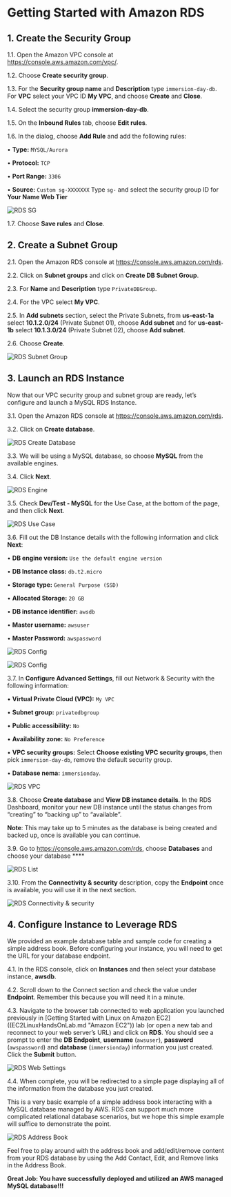 # Getting Started with Amazon RDS

## 1. Create the Security Group

1.1\. Open the Amazon VPC console at https://console.aws.amazon.com/vpc/.

1.2\. Choose **Create security group**.

1.3\. For the **Security group name** and **Description** type `immersion-day-db`. For **VPC** select your VPC ID **My VPC**, and choose **Create** and **Close**.

1.4\. Select the security group **immersion-day-db**.

1.5\. On the **Inbound Rules** tab, choose **Edit rules**.

1.6\. In the dialog, choose **Add Rule** and add the following rules:

•	**Type:** `MYSQL/Aurora`

•	**Protocol:** `TCP`

•	**Port Range:** `3306`

•	**Source:** `Custom sg-XXXXXXX` Type `sg-` and select the security group ID for **Your Name Web Tier**

![RDS SG](../images/rds-sg-create.png)

1.7\. Choose **Save rules** and **Close**.

## 2. Create a Subnet Group

2.1\.	Open the Amazon RDS console at  https://console.aws.amazon.com/rds.

2.2\.	Click on **Subnet groups** and click on **Create DB Subnet Group**.

2.3\.	For **Name** and **Description** type `PrivateDBGroup`.

2.4\.	For the VPC select **My VPC**.

2.5\.	In **Add subnets** section, select the Private Subnets, from **us-east-1a** select **10.1.2.0/24** (Private Subnet 01), choose **Add subnet** and for **us-east-1b** select **10.1.3.0/24** (Private Subnet 02), choose **Add subnet**.

2.6\.	Choose **Create**.

![RDS Subnet Group](../images/rds-subnet-group.png)

## 3. Launch an RDS Instance

Now that our VPC security group and subnet group are ready, let’s configure and launch a MySQL RDS Instance.

3.1\. Open the Amazon RDS console at  https://console.aws.amazon.com/rds.

3.2\. Click on **Create database**.

![RDS Create Database](../images/rds-launch.png)

3.3\. We will be using a MySQL database, so choose **MySQL** from the available engines.

3.4\. Click **Next**.

![RDS Engine](../images/rds-engine.png)

3.5\. Check **Dev/Test - MySQL** for the Use Case, at the bottom of the page, and then click **Next**.

![RDS Use Case](../images/rds-use-case.png)

3.6\. Fill out the DB Instance details with the following information and click **Next**:

•	**DB engine version:** `Use the default engine version`

•	**DB Instance class:** `db.t2.micro`

•	**Storage type:** `General Purpose (SSD)`

•	**Allocated Storage:** `20 GB`

•	**DB instance identifier:** `awsdb`

•	**Master username:** `awsuser`

•	**Master Password:** `awspassword`

![RDS Config](../images/rds-config-1.png)

![RDS Config](../images/rds-config-2.png)

3.7\. In **Configure Advanced Settings**, fill out Network & Security with the following information:

•	**Virtual Private Cloud (VPC):** `My VPC`

•	**Subnet group:** `privatedbgroup`

•	**Public accessibility:** `No`

•	**Availability zone:** `No Preference`

•	**VPC security groups:** Select **Choose existing VPC security groups**, then pick `immersion-day-db`, remove the default security group.

•	**Database nema:** `immersionday`.

![RDS VPC](../images/rds-vpc.png)

3.8\. Choose **Create database** and **View DB instance details**. In the RDS Dashboard, monitor your new DB instance until the status changes from “creating” to “backing up” to “available”. 

**Note**: This may take up to 5 minutes as the database is being created and backed up, once is available you can continue.

3.9\. Go to https://console.aws.amazon.com/rds, choose **Databases** and choose your database ****  

![RDS List](../images/rds-list.png)

3.10\. From the **Connectivity & security** description, copy the **Endpoint** once is available, you will use it in the next section.

![RDS Connectivity & security](../images/rds-connectivity.png)

## 4. Configure Instance to Leverage RDS

We provided an example database table and sample code for creating a simple address book.  Before configuring your instance, you will need to get the URL for your database endpoint.

4.1\. In the RDS console, click on **Instances** and then select your database instance, **awsdb**.

4.2\. Scroll down to the Connect section and check the value under **Endpoint**. Remember this because you will need it in a minute.

4.3\. Navigate to the browser tab connected to web application you launched previously in [Getting Started with Linux on Amazon EC2]((EC2LinuxHandsOnLab.md "Amazon EC2")) lab (or open a new tab and reconnect to your web server’s URL) and click on **RDS**. You should see a prompt to enter the **DB Endpoint**, **username** (`awsuser`), **password** (`awspassword`) and **database** (`immersionday`) information you just created. Click the **Submit** button.

![RDS Web Settings](../images/rds-web-settings.png)

4.4\. When complete, you will be redirected to a simple page displaying all of the information from the database you just created.

This is a very basic example of a simple address book interacting with a MySQL database managed by AWS.  RDS can support much more complicated relational database scenarios, but we hope this simple example will suffice to demonstrate the point.

![RDS Address Book](../images/rds-address.png)

Feel free to play around with the address book and add/edit/remove content from your RDS database by using the Add Contact, Edit, and Remove links in the Address Book.

**Great Job: You have successfully deployed and utilized an AWS managed MySQL database!!!**